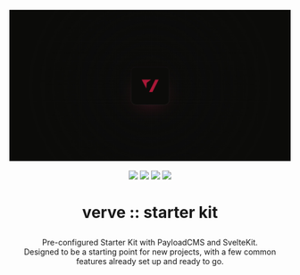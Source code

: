 ![alt text](./verve-preview.jpg)

<div align="center" style="margin-bottom: 48px;">

![](https://img.shields.io/badge/pnpm-black?style=for-the-badge&logo=pnpm)
![](https://img.shields.io/badge/turborepo-black?style=for-the-badge&logo=turborepo)
![](https://img.shields.io/badge/payloadcms-black?style=for-the-badge&logo=payloadcms)
![](https://img.shields.io/badge/sveltekit-black?style=for-the-badge&logo=svelte)

<h1 style="border: none !important; margin-bottom: 28px;">verve :: starter kit</h1>

Pre-configured Starter Kit with PayloadCMS and SvelteKit. <br />
Designed to be a starting point for new projects, with a few common features already set up and ready to go.

</div>
